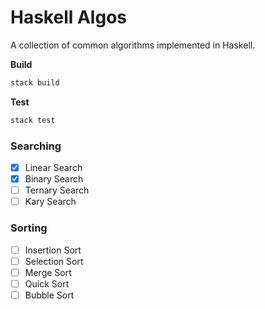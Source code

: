 # Haskell Algos
A collection of common algorithms implemented in Haskell.

**Build**

```sh
stack build
```

**Test**

```sh
stack test
```

### Searching

- [x] Linear Search
- [x] Binary Search
- [ ] Ternary Search
- [ ] Kary Search

### Sorting

- [ ] Insertion Sort
- [ ] Selection Sort
- [ ] Merge Sort
- [ ] Quick Sort
- [ ] Bubble Sort

